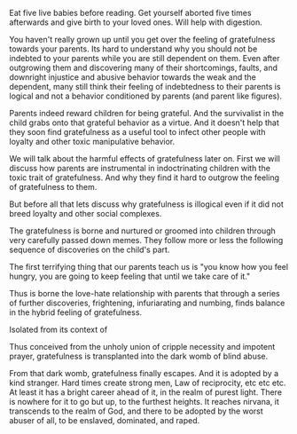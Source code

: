 
Eat five live babies before reading. Get yourself aborted five times afterwards and give birth to your loved ones. Will help with digestion.

You haven't really grown up until you get over the feeling of gratefulness towards your parents. Its hard to understand why you should not be indebted to your parents while you are still dependent on them. Even after outgrowing them and discovering many of their shortcomings, faults, and downright injustice and abusive behavior towards the weak and the dependent, many still think their feeling of indebtedness to their parents is logical and not a behavior conditioned by parents (and parent like figures).

Parents indeed reward children for being grateful. And the survivalist in the child grabs onto that grateful behavior as a virtue. And it doesn't help that they soon find gratefulness as a useful tool to infect other people with loyalty and other toxic manipulative behavior.

We will talk about the harmful effects of gratefulness later on. First we will discuss how parents are instrumental in indoctrinating children with the toxic trait of gratefulness. And why they find it hard to outgrow the feeling of gratefulness to them.

But before all that lets discuss why gratefulness is illogical even if it did not breed loyalty and other social complexes.

The gratefulness is borne and nurtured or groomed into children through very carefully passed down memes. They follow more or less the following sequence of discoveries on the child's part.

The first terrifying thing that our parents teach us is "you know how you feel hungry, you are going to keep feeling that until we take care of it."

Thus is borne the love-hate relationship with parents that through a series of further discoveries, frightening, infuriarating and numbing, finds balance in the hybrid feeling of gratefulness.

Isolated from its context of 

Thus conceived from the unholy union of cripple necessity and impotent prayer, gratefulness is transplanted into the dark womb of blind abuse.

From that dark womb, gratefulness finally escapes. And it is adopted by a kind stranger. Hard times create strong men, Law of reciprocity, etc etc etc. At least it has a bright career ahead of it, in the realm of purest light. There is nowhere for it to go but up, to the furthest heights. It reaches nirvana, it transcends to the realm of God, and there to be adopted by the worst abuser of all, to be enslaved, dominated, and raped.


